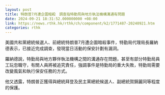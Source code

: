 ```yaml
---
layout: post
title: 特朗普7月遭企圖暗殺　調查指特勤局與地方執法機構溝通有問題
date: 2024-09-21 18:31:52.000000000 +08:00
link: https://news.rthk.hk/rthk/ch/component/k2/1771487-20240921.htm
categories: rthk
---
```


美國共和黨總統候選人、前總統特朗普7月遭企圖暗殺事件，特勤局代理局長羅納德表示，已接近完成調查，發現當日活動的保安計劃有漏洞。

羅納德說，特勤局與地方夥伴執法機構之間的溝通存在問題，甚至有部分特勤局員工玩忽職守，有關人員將被追究責任，強調事件是特勤局的重大失敗，特勤局需要改變風氣和執行保安任務的方式。

他又透露，特朗普正獲得與總統拜登及民主黨總統候選人、副總統賀錦麗同等程度的保護。
